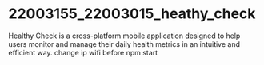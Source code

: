 # 22003155_22003015_heathy_check
Healthy Check is a cross-platform mobile application designed to help users monitor and manage their daily health metrics in an intuitive and efficient way.
change ip wifi before npm start
